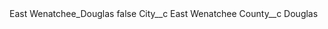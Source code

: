 <?xml version="1.0" encoding="UTF-8"?>
<CustomMetadata xmlns="http://soap.sforce.com/2006/04/metadata" xmlns:xsi="http://www.w3.org/2001/XMLSchema-instance" xmlns:xsd="http://www.w3.org/2001/XMLSchema">
    <label>East Wenatchee_Douglas</label>
    <protected>false</protected>
    <values>
        <field>City__c</field>
        <value xsi:type="xsd:string">East Wenatchee</value>
    </values>
    <values>
        <field>County__c</field>
        <value xsi:type="xsd:string">Douglas</value>
    </values>
</CustomMetadata>
